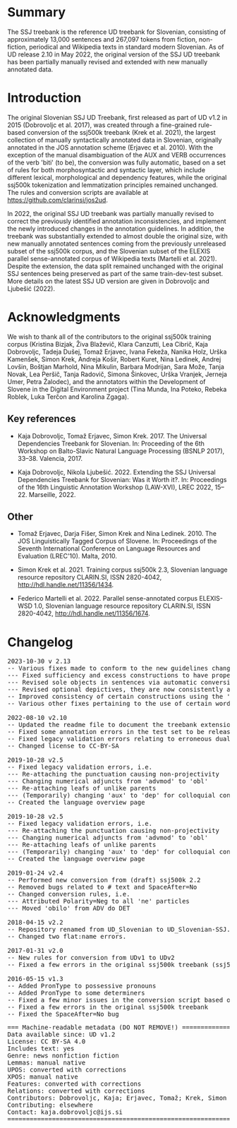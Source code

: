 # Summary

The SSJ treebank is the reference UD treebank for Slovenian, consisting of approximately 13,000 sentences and 267,097 tokens from fiction, non-fiction, periodical and Wikipedia texts in standard modern Slovenian. As of UD release 2.10 in May 2022, the original version of the SSJ UD treebank has been partially manually revised and extended with new manually annotated data. 

# Introduction

The original Slovenian SSJ UD Treebank, first released as part of UD v1.2 in 2015 (Dobrovoljc et al. 2017), was created through a fine-grained rule-based conversion of the ssj500k treebank (Krek et al. 2021), the largest collection of manually syntactically annotated data in Slovenian, originally annotated in the JOS annotation scheme (Erjavec et al. 2010). With the exception of the manual disambiguation of the AUX and VERB occurrences of the verb 'biti' (to be), the conversion was fully automatic, based on a set of rules for both morphosyntactic and syntactic layer, which include different lexical, morphological and dependency features, while the original ssj500k tokenization and lemmatization principles remained unchanged. The rules and conversion scripts are available at https://github.com/clarinsi/jos2ud.

In 2022, the original SSJ UD treebank was partially manually revised to correct the previously identified annotation inconsistencies, and implement the newly introduced changes in the annotation guidelines. In addition, the treebank was substantially extended to almost double the original size, with new manually annotated sentences coming from the previously unreleased subset of the ssj500k corpus, and the Slovenian subset of the ELEXIS parallel sense-annotated corpus of Wikipedia texts (Martelli et al. 2021). Despite the extension, the data split remained unchanged with the original SSJ sentences being preserved as part of the same train-dev-test subset. More details on the latest SSJ UD version are given in Dobrovoljc and Ljubešić (2022).

# Acknowledgments

We wish to thank all of the contributors to the original ssj500k training corpus (Kristina Bizjak, Živa Blaževič, Klara Canzutti, Lea Cibrič, Kaja Dobrovoljc, Tadeja Dušej, Tomaž Erjavec, Ivana Fekeža, Nanika Holz, Urška Kamenšek, Simon Krek, Andreja Košir, Robert Kuret, Nina Ledinek, Andrej Lovšin, Boštjan Marhold, Nina Mikulin, Barbara Modrijan, Sara Može, Tanja Novak, Lea Peršič, Tanja Radovič, Simona Šinkovec, Urška Vranjek, Jerneja Umer, Petra Žalodec), and the annotators within the Development of Slovene in the Digital Environment project (Tina Munda, Ina Poteko, Rebeka Roblek, Luka Terčon and Karolina Zgaga).

## Key references

* Kaja Dobrovoljc, Tomaž Erjavec, Simon Krek. 2017. The Universal Dependencies Treebank for Slovenian. In: Proceeding of the 6th Workshop on Balto-Slavic Natural Language Processing (BSNLP 2017), 33–38. Valencia, 2017.

* Kaja Dobrovoljc, Nikola Ljubešić. 2022. Extending the SSJ Universal Dependencies Treebank for Slovenian: Was it Worth it?. In: Proceedings of the 16th Linguistic Annotation Workshop (LAW-XVI), LREC 2022, 15–22. Marseille, 2022.

## Other

* Tomaž Erjavec, Darja Fišer, Simon Krek and Nina Ledinek. 2010. The JOS Linguistically Tagged Corpus of Slovene. In: Proceedings of the Seventh International Conference on Language Resources and Evaluation (LREC'10). Malta, 2010.

* Simon Krek et al. 2021. Training corpus ssj500k 2.3, Slovenian language resource repository CLARIN.SI, ISSN 2820-4042, http://hdl.handle.net/11356/1434.

* Federico Martelli et al. 2022. Parallel sense-annotated corpus ELEXIS-WSD 1.0, Slovenian language resource repository CLARIN.SI, ISSN 2820-4042, http://hdl.handle.net/11356/1674.


# Changelog

<pre>
2023-10-30 v 2.13
-- Various fixes made to conform to the new guidelines changes in UDv2, i.e.
--- Fixed sufficiency and excess constructions to have proper annotations
--- Revised sole objects in sentences via automatic conversion from semantic role labels (recepients are aligned with the iobj relation)
--- Revised optional depictives, they are now consistently annotated as 'advcl'
-- Improved consistency of certain constructions using the 'flat', 'xcomp', and 'orphan' relations
-- Various other fixes pertaining to the use of certain words/phrases ('ne glede', 'pol', 'kaj', 'saj', etc.)

2022-08-10 v2.10
-- Updated the readme file to document the treebank extension in v2.10 (post-release)
-- Fixed some annotation errors in the test set to be released as part of v2.11
-- Fixed legacy validation errors relating to erroneous dual subjects to be released as part of v2.11
-- Changed license to CC-BY-SA

2019-10-28 v2.5
-- Fixed legacy validation errors, i.e.
--- Re-attaching the punctuation causing non-projectivity
--- Changing numerical adjuncts from 'advmod' to 'obl'
--- Re-attaching leafs of unlike parents
--- (Temporarily) changing 'aux' to 'dep' for colloquial contracted forms
-- Created the language overview page

2019-10-28 v2.5
-- Fixed legacy validation errors, i.e.
--- Re-attaching the punctuation causing non-projectivity
--- Changing numerical adjuncts from 'advmod' to 'obl'
--- Re-attaching leafs of unlike parents
--- (Temporarily) changing 'aux' to 'dep' for colloquial contracted forms
-- Created the language overview page

2019-01-24 v2.4
-- Performed new conversion from (draft) ssj500k 2.2
-- Removed bugs related to # text and SpaceAfter=No
-- Changed conversion rules, i.e.
--- Attributed Polarity=Neg to all 'ne' particles
--- Moved 'obilo' from ADV do DET

2018-04-15 v2.2
-- Repository renamed from UD_Slovenian to UD_Slovenian-SSJ.
-- Changed two flat:name errors.

2017-01-31 v2.0
-- New rules for conversion from UDv1 to UDv2
-- Fixed a few errors in the original ssj500k treebank (ssj500k_v1.6)

2016-05-15 v1.3
-- Added PronType to possessive pronouns
-- Added PronType to some determiners
-- Fixed a few minor issues in the conversion script based on content validation
-- Fixed a few errors in the original ssj500k treebank
-- Fixed the SpaceAfter=No bug
</pre>

<pre>
=== Machine-readable metadata (DO NOT REMOVE!) ================================
Data available since: UD v1.2
License: CC BY-SA 4.0
Includes text: yes
Genre: news nonfiction fiction
Lemmas: manual native
UPOS: converted with corrections
XPOS: manual native
Features: converted with corrections
Relations: converted with corrections
Contributors: Dobrovoljc, Kaja; Erjavec, Tomaž; Krek, Simon
Contributing: elsewhere
Contact: kaja.dobrovoljc@ijs.si
===============================================================================
</pre>
